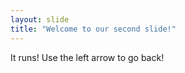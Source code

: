 ```yaml
---
layout: slide
title: "Welcome to our second slide!"
---
```


It runs!
Use the left arrow to go back!